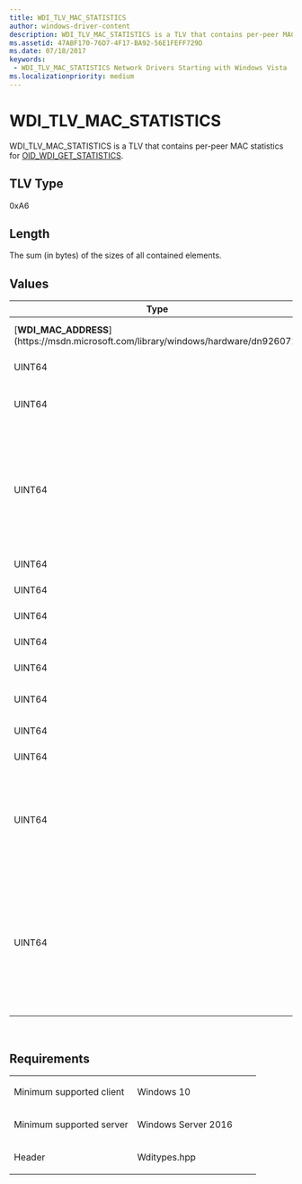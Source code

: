 ```yaml
---
title: WDI_TLV_MAC_STATISTICS
author: windows-driver-content
description: WDI_TLV_MAC_STATISTICS is a TLV that contains per-peer MAC statistics for OID_WDI_GET_STATISTICS.
ms.assetid: 47ABF170-76D7-4F17-BA92-56E1FEFF729D
ms.date: 07/18/2017 
keywords:
 - WDI_TLV_MAC_STATISTICS Network Drivers Starting with Windows Vista
ms.localizationpriority: medium
---
```


# WDI\_TLV\_MAC\_STATISTICS


WDI\_TLV\_MAC\_STATISTICS is a TLV that contains per-peer MAC statistics for [OID\_WDI\_GET\_STATISTICS](https://msdn.microsoft.com/library/windows/hardware/dn925850).

## TLV Type


0xA6

## Length


The sum (in bytes) of the sizes of all contained elements.

## Values


<table>
<colgroup>
<col width="50%" />
<col width="50%" />
</colgroup>
<thead>
<tr class="header">
<th>Type</th>
<th>Description</th>
</tr>
</thead>
<tbody>
<tr class="odd">
<td>[<strong>WDI_MAC_ADDRESS</strong>](https://msdn.microsoft.com/library/windows/hardware/dn926071)</td>
<td>The MAC address of the peer that these counts are set for. For multicast and broadcast packets, this value is set to FF-FF-FF-FF-FF-FF-FF.</td>
</tr>
<tr class="even">
<td>UINT64</td>
<td>The number of MSDU packets and MMPDU frames that the IEEE MAC layer of the 802.11 station successfully transmitted.</td>
</tr>
<tr class="odd">
<td>UINT64</td>
<td>The number of MSDU packets and MMPDU frames that the IEEE MAC layer of the 802.11 station successfully received. This member should not be incremented for received packets that failed cipher decryption or MIC validation.</td>
</tr>
<tr class="even">
<td>UINT64</td>
<td>The number of unencrypted received MPDU frames that the MAC layer discarded when the IEEE 802.11 dot11ExcludeUnencrypted management information base (MIB) object is enabled.
<p>For more information about this MIB object, see [OID_DOT11_EXCLUDE_UNENCRYPTED](https://msdn.microsoft.com/library/windows/hardware/ff569365). MPDU frames are considered unencrypted when the Protected Frame subfield of the Frame Control field in the IEEE 802.11 MAC header is set to zero.</p></td>
</tr>
<tr class="odd">
<td>UINT64</td>
<td>The number of received MSDU packets that the 802.11 station discarded because of MIC failures.</td>
</tr>
<tr class="even">
<td>UINT64</td>
<td>The number of received MPDU frames that the 802.11 station discarded because of the TKIP replay protection procedure.</td>
</tr>
<tr class="odd">
<td>UINT64</td>
<td>The number of encrypted MPDU frames that the 802.11 station failed to decrypt because of a TKIP ICV error.</td>
</tr>
<tr class="even">
<td>UINT64</td>
<td>The number of received MPDU frames that the 802.11 discarded because of an invalid AES-CCMP format.</td>
</tr>
<tr class="odd">
<td>UINT64</td>
<td>The number of received MPDU frames that the 802.11 station discarded because of the AES-CCMP replay protection procedure.</td>
</tr>
<tr class="even">
<td>UINT64</td>
<td>The number of received MPDU frames that the 802.11 station discarded because of errors detected by the AES-CCMP decryption algorithm.</td>
</tr>
<tr class="odd">
<td>UINT64</td>
<td>The number of encrypted MPDU frames received for which a WEP decryption key was not available on the 802.11 station.</td>
</tr>
<tr class="even">
<td>UINT64</td>
<td>The number of encrypted MPDU frames that the 802.11 station failed to decrypt because of a WEP ICV error.</td>
</tr>
<tr class="odd">
<td>UINT64</td>
<td>The number of received encrypted packets that the 802.11 station successfully decrypted.
<p>For the WEP and TKIP cipher algorithms, the port must increment this counter for each received encrypted MPDU that was successfully decrypted. For the AES-CCMP cipher algorithm, the port must increment this counter on each received encrypted MSDU packet that was successfully decrypted.</p></td>
</tr>
<tr class="even">
<td>UINT64</td>
<td>The number of encrypted packets that the 802.11 station failed to decrypt.
<p>For the WEP and TKIP cipher algorithms, the port must increment this counter for each received encrypted MPDU that was not successfully decrypted. For the AES-CCMP cipher algorithm, the port must increment this counter on each received encrypted MSDU packet that was not successfully decrypted. The port must not increment this counter for packets that are decrypted successfully, but are discarded for other reasons. For example, the port must not increment this counter for packets that are discarded because of TKIP MIC failures or TKIP/CCMP replays.</p></td>
</tr>
</tbody>
</table>

 

Requirements
------------

<table>
<colgroup>
<col width="50%" />
<col width="50%" />
</colgroup>
<tbody>
<tr class="odd">
<td><p>Minimum supported client</p></td>
<td><p>Windows 10</p></td>
</tr>
<tr class="even">
<td><p>Minimum supported server</p></td>
<td><p>Windows Server 2016</p></td>
</tr>
<tr class="odd">
<td><p>Header</p></td>
<td>Wditypes.hpp</td>
</tr>
</tbody>
</table>

 

 




